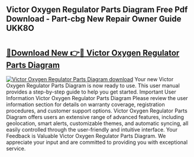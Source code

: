 ## Victor Oxygen Regulator Parts Diagram Free Pdf Download - Part-cbg New Repair Owner Guide UKK8O

# <h2><a href="http://dfmurhu.blite.top/?on=Victor+Oxygen+Regulator+Parts+Diagram">🔗Download New 👉🔴 Victor Oxygen Regulator Parts Diagram</a></h2>

[![Victor Oxygen Regulator Parts Diagram download](https://i.imgur.com/lujVjoI.png)](http://dfmurhu.blite.top/?on=Victor+Oxygen+Regulator+Parts+Diagram)
Your new Victor Oxygen Regulator Parts Diagram is now ready to use. This user manual provides a step-by-step guide to help you get started. Important User Information Victor Oxygen Regulator Parts Diagram Please review the user information section for details on warranty coverage, registration procedures, and customer support options. Victor Oxygen Regulator Parts Diagram offers users an extensive range of advanced features, including geolocation, smart alerts, customizable themes, and automatic syncing, all easily controlled through the user-friendly and intuitive interface. Your Feedback is Valuable Victor Oxygen Regulator Parts Diagram. We appreciate your input and are committed to providing you with exceptional service.
